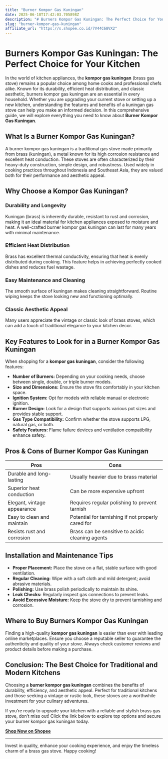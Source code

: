 ```yaml
---
title: "Burner Kompor Gas Kuningan"
date: 2025-06-18T17:42:03.705898Z
description: "# Burners Kompor Gas Kuningan: The Perfect Choice for Your Kitchen..."
slug: "burner-kompor-gas-kuningan"
affiliate_url: "https://s.shopee.co.id/7V44C68VX2"
---
```

# Burners Kompor Gas Kuningan: The Perfect Choice for Your Kitchen

In the world of kitchen appliances, the **kompor gas kuningan** (brass gas stove) remains a popular choice among home cooks and professional chefs alike. Known for its durability, efficient heat distribution, and classic aesthetic, burners kompor gas kuningan are an essential in every household. Whether you are upgrading your current stove or setting up a new kitchen, understanding the features and benefits of a kuningan gas stove can help you make an informed decision. In this comprehensive guide, we will explore everything you need to know about **Burner Kompor Gas Kuningan**.

## What Is a Burner Kompor Gas Kuningan?

A burner kompor gas kuningan is a traditional gas stove made primarily from brass (kuningan), a metal known for its high corrosion resistance and excellent heat conduction. These stoves are often characterized by their heavy-duty construction, simple design, and robustness. Used widely in cooking practices throughout Indonesia and Southeast Asia, they are valued both for their performance and aesthetic appeal.

## Why Choose a Kompor Gas Kuningan?

### Durability and Longevity

Kuningan (brass) is inherently durable, resistant to rust and corrosion, making it an ideal material for kitchen appliances exposed to moisture and heat. A well-crafted burner kompor gas kuningan can last for many years with minimal maintenance.

### Efficient Heat Distribution

Brass has excellent thermal conductivity, ensuring that heat is evenly distributed during cooking. This feature helps in achieving perfectly cooked dishes and reduces fuel wastage.

### Easy Maintenance and Cleaning

The smooth surface of kuningan makes cleaning straightforward. Routine wiping keeps the stove looking new and functioning optimally.

### Classic Aesthetic Appeal

Many users appreciate the vintage or classic look of brass stoves, which can add a touch of traditional elegance to your kitchen decor.

## Key Features to Look for in a Burner Kompor Gas Kuningan

When shopping for a **kompor gas kuningan**, consider the following features:

- **Number of Burners:** Depending on your cooking needs, choose between single, double, or triple burner models.
- **Size and Dimensions:** Ensure the stove fits comfortably in your kitchen space.
- **Ignition System:** Opt for models with reliable manual or electronic ignition.
- **Burner Design:** Look for a design that supports various pot sizes and provides stable support.
- **Gas Type Compatibility:** Confirm whether the stove supports LPG, natural gas, or both.
- **Safety Features:** Flame failure devices and ventilation compatibility enhance safety.

## Pros & Cons of Burner Kompor Gas Kuningan

| Pros                                        | Cons                                       |
|----------------------------------------------|--------------------------------------------|
| Durable and long-lasting                    | Usually heavier due to brass material     |
| Superior heat conduction                     | Can be more expensive upfront            |
| Elegant, vintage appearance                  | Requires regular polishing to prevent tarnish |
| Easy to clean and maintain                   | Potential for tarnishing if not properly cared for |
| Resists rust and corrosion                   | Brass can be sensitive to acidic cleaning agents |

## Installation and Maintenance Tips

- **Proper Placement:** Place the stove on a flat, stable surface with good ventilation.
- **Regular Cleaning:** Wipe with a soft cloth and mild detergent; avoid abrasive materials.
- **Polishing:** Use brass polish periodically to maintain its shine.
- **Leak Checks:** Regularly inspect gas connections to prevent leaks.
- **Avoid Excessive Moisture:** Keep the stove dry to prevent tarnishing and corrosion.

## Where to Buy Burners Kompor Gas Kuningan

Finding a high-quality **kompor gas kuningan** is easier than ever with leading online marketplaces. Ensure you choose a reputable seller to guarantee the authenticity and quality of your stove. Always check customer reviews and product details before making a purchase.

## Conclusion: The Best Choice for Traditional and Modern Kitchens

Choosing a **burner kompor gas kuningan** combines the benefits of durability, efficiency, and aesthetic appeal. Perfect for traditional kitchens and those seeking a vintage or rustic look, these stoves are a worthwhile investment for your culinary adventures.

If you’re ready to upgrade your kitchen with a reliable and stylish brass gas stove, don’t miss out! Click the link below to explore top options and secure your burner kompor gas kuningan today.

**[Shop Now on Shopee](https://s.shopee.co.id/7V44C68VX2)**

---

Invest in quality, enhance your cooking experience, and enjoy the timeless charm of a brass gas stove. Happy cooking!